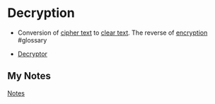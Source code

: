 # Decryption
- Conversion of [cipher text](cipher-text.md) to [clear text](clear-text.md). The reverse of [encryption](encryption.md) #glossary

- [Decryptor](decryptor.md)
## My Notes
[Notes](mynotes/decryption-notes.md)
